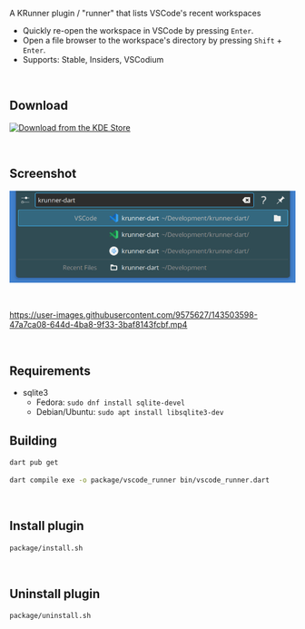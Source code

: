 A KRunner plugin / "runner" that lists VSCode's recent workspaces

- Quickly re-open the workspace in VSCode by pressing `Enter`.
- Open a file browser to the workspace's directory by pressing `Shift` + `Enter`.
- Supports: Stable, Insiders, VSCodium


<br>


## Download

<a href="https://store.kde.org/p/1653111/"><img alt="Download from the KDE Store" height="50px"
src="https://img.shields.io/badge/KDE_Store-blue?style=for-the-badge&logo=kde"></a>


<br>


## Screenshot

![Screenshot](assets/screenshots/screenshot.png)


<br>


https://user-images.githubusercontent.com/9575627/143503598-47a7ca08-644d-4ba8-9f33-3baf8143fcbf.mp4


<br>


## Requirements

- sqlite3
  - Fedora: `sudo dnf install sqlite-devel`
  - Debian/Ubuntu: `sudo apt install libsqlite3-dev`


## Building

```bash
dart pub get
```

```bash
dart compile exe -o package/vscode_runner bin/vscode_runner.dart
```


<br>


## Install plugin

```bash
package/install.sh
```


<br>


## Uninstall plugin

```bash
package/uninstall.sh
```
